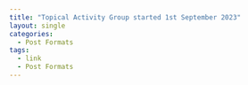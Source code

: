 ```yaml
---
title: "Topical Activity Group started 1st September 2023"
layout: single
categories:
  - Post Formats
tags:
  - link
  - Post Formats
---
```


